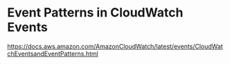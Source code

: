 
# Event Patterns in CloudWatch Events
https://docs.aws.amazon.com/AmazonCloudWatch/latest/events/CloudWatchEventsandEventPatterns.html
